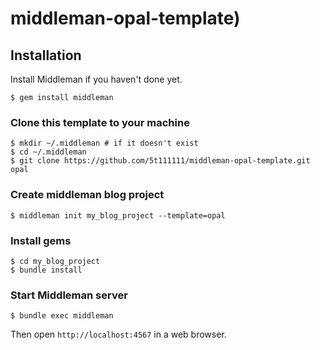 # middleman-opal-template)

## Installation

Install Middleman if you haven't done yet.

```console
$ gem install middleman
```

### Clone this template to your machine

```console
$ mkdir ~/.middleman # if it doesn't exist
$ cd ~/.middleman
$ git clone https://github.com/5t111111/middleman-opal-template.git opal
```

### Create middleman blog project

```console
$ middleman init my_blog_project --template=opal
```

### Install gems

```console
$ cd my_blog_project
$ bundle install
```

### Start Middleman server

```console
$ bundle exec middleman
```

Then open `http://localhost:4567` in a web browser.
